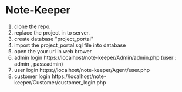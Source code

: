 # Note-Keeper

1. clone the repo.
2. replace the project in to server.
3. create database "project_portal"
4. import the project_portal.sql file into database
5. open the your url in web brower 
6. admin login https://localhost/note-keeper/Admin/admin.php (user : admin , pass:admin)
7. user  login https://localhost/note-keeper/Agent/user.php
8. customer login https://localhost/note-keeper/Customer/customer_login.php